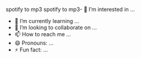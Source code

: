 
spotify to mp3 spotify to mp3- 👀 I’m interested in ...
- 🌱 I’m currently learning ...
- 💞️ I’m looking to collaborate on ...
- 📫 How to reach me ...
- 😄 Pronouns: ...
- ⚡ Fun fact: ...

<!---
stalkr7bn/stalkr7bn is a ✨ special ✨ repository because its `README.md` (this file) appears on your GitHub profile.
You can click the Preview link to take a look at your changes.
--->
